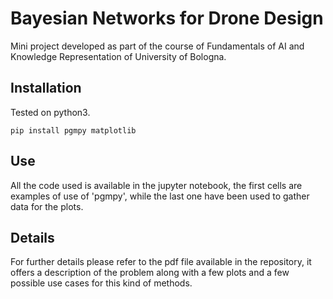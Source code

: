 # Bayesian Networks for Drone Design
Mini project developed as part of the course of Fundamentals of AI and Knowledge Representation of University of Bologna.

## Installation
Tested on python3.
```
pip install pgmpy matplotlib
```

## Use
All the code used is available in the jupyter notebook, the first cells are examples of use of 'pgmpy', while the last one have been used to gather data for the plots.

## Details
For further details please refer to the pdf file available in the repository, it offers a description of the problem along with a few plots and a few possible use cases for this kind of methods. 
